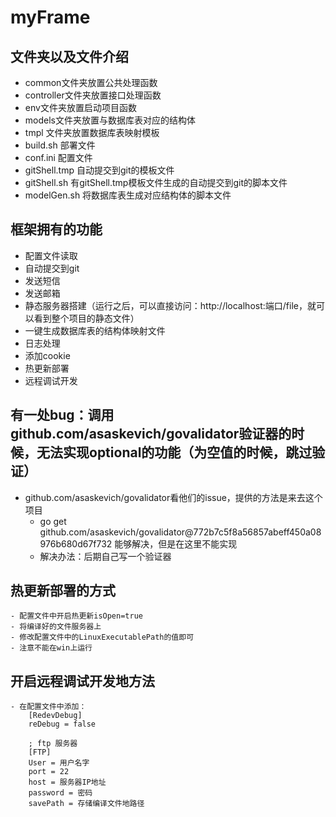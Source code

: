 # myFrame


## 文件夹以及文件介绍
- common文件夹放置公共处理函数
- controller文件夹放置接口处理函数
- env文件夹放置启动项目函数
- models文件夹放置与数据库表对应的结构体
- tmpl 文件夹放置数据库表映射模板
- build.sh 部署文件
- conf.ini 配置文件
- gitShell.tmp 自动提交到git的模板文件
- gitShell.sh 有gitShell.tmp模板文件生成的自动提交到git的脚本文件
- modelGen.sh 将数据库表生成对应结构体的脚本文件

## 框架拥有的功能
- 配置文件读取
- 自动提交到git
- 发送短信
- 发送邮箱
- 静态服务器搭建（运行之后，可以直接访问：http://localhost:端口/file，就可以看到整个项目的静态文件）
- 一键生成数据库表的结构体映射文件
- 日志处理
- 添加cookie
- 热更新部署
- 远程调试开发


## 有一处bug：调用github.com/asaskevich/govalidator验证器的时候，无法实现optional的功能（为空值的时候，跳过验证）
- github.com/asaskevich/govalidator看他们的issue，提供的方法是来去这个项目
    - go get github.com/asaskevich/govalidator@772b7c5f8a56857abeff450a08976b680d67f732 能够解决，但是在这里不能实现
    - 解决办法：后期自己写一个验证器

## 热更新部署的方式
    - 配置文件中开启热更新isOpen=true
    - 将编译好的文件服务器上
    - 修改配置文件中的LinuxExecutablePath的值即可
    - 注意不能在win上运行

## 开启远程调试开发地方法
    - 在配置文件中添加：
        [RedevDebug]
        reDebug = false

        ; ftp 服务器
        [FTP]
        User = 用户名字
        port = 22
        host = 服务器IP地址
        password = 密码
        savePath = 存储编译文件地路径
